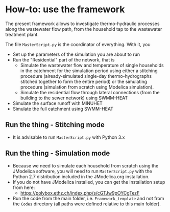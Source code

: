 # How-to: use the framework

The present framework allows to investigate thermo-hydraulic processes along the wastewater flow path, from the household tap to the wastewater treatment plant.

The file `MasterScript.py` is the coordinator of everything. With it, you

- Set up the parameters of the simulation you are about to run
- Run the "Residential" part of the network, that is
  - Simulate the wastewater flow and temperature of single households in the catchment for the simulation period using either a stitching procedure (already-simulated single-day thermo-hydrographs stitched together to form the entire period) or the simulating procedure (simulation from scratch using Modelica simulation).
  - Simulate the residential flow through lateral connections (from the building to the sewer network) using SWMM-HEAT
- Simulate the surface runoff with MINUHET
- Simulate the full catchment using SWMM-HEAT


## Run the thing - Stitching mode

- It is advisable to run `MasterScript.py` with Python 3.x

## Run the thing - Simulation mode

- Because we need to simulate each household from scratch using the JModelica software, you will need to run `MasterScript.py` with the Python 2.7 distribution included in the JModelica.org installation.
- If you do not have JModelica installed, you can get the installation setup from here:
  - https://polybox.ethz.ch/index.php/s/cGTJw9pOYCgTezF
- Run the code from the main folder, i.e. `Framework_template` and not from the `Codes` directory (all paths were defined relative to this main folder).

